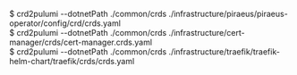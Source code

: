 $ crd2pulumi --dotnetPath ./common/crds ./infrastructure/piraeus/piraeus-operator/config/crd/crds.yaml  
$ crd2pulumi --dotnetPath ./common/crds ./infrastructure/cert-manager/crds/cert-manager.crds.yaml  
$ crd2pulumi --dotnetPath ./common/crds ./infrastructure/traefik/traefik-helm-chart/traefik/crds/crds.yaml
